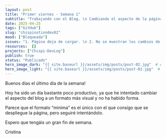 ```yaml
---
layout: post
title: "Primer viernes - Semana 1"
subtitle: "Trabajando con el Blog. \n Cambiando el aspecto de la página"
date: 2025-04-25
tags: ["GitHub"]
slug: "chispinotiondev02"
mood: ["Bloqueada"]
issues: "1. Página deja de cargar. \n 2. No se muestran los cambios de la apariencia"
resources:  []
projects: ["Chispi-DevLog"]
publish: true
status: "Publicado"
hero_image_dark: "{{ site.baseurl }}/assets/img/posts/post-02.jpg"  # Aquí agregamos el campo de fondo
hero_image_light: "{{ site.baseurl }}/assets/img/posts/post-02.jpg"  # Aquí agregamos el campo de fondo
---
```


Buenos días el último día de la semana!

Hoy ha sido un día bastante poco productivo, ya que he intentado cambiar el aspecto del blog a un formato más visual y no ha habido forma.

Parece que el formato “minima” es el único con el que consigo que se despliegue la página, pero seguiré intentándolo.

Espero que tengáis un gran fin de semana.

Cristina
